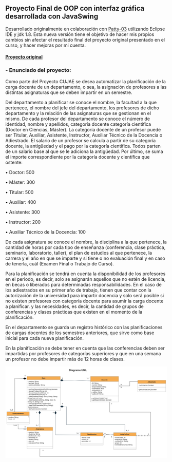 ## Proyecto Final de OOP con interfaz gráfica desarrollada con JavaSwing

Desarrollado originalmente en colaboración con [Patty-03](https://github.com/Patty-03) utilizando Eclipse IDE y jdk 1.8. Esta nueva versión tiene el objetivo de hacer mis propios cambios sin afectar el resultado final del proyecto original presentado en el curso, y hacer mejoras por mi cuenta. 

#### **[Proyecto original](https://github.com/Patty-03/Object-Oriented-Programming-Proyect-in-Java)**


### - Enunciado del proyecto:
Como parte del Proyecto CUJAE se desea automatizar la planificación de la carga docente de un departamento, o sea, la asignación de profesores a las distintas asignaturas que se deben impartir en un semestre.
 

Del departamento a planificar se conoce el nombre, la facultad a la que pertenece, el nombre del jefe del departamento, los profesores de dicho departamento y la relación de las asignaturas que se gestionan en el mismo. De cada profesor del departamento se conoce el número de identidad, nombre y apellidos, categoría docente categoría científica (Doctor en Ciencias, Máster). La categoría docente de un profesor puede ser Titular, Auxiliar, Asistente, Instructor, Auxiliar Técnico de la Docencia o Adiestrado. El salario de un profesor se calcula a partir de su categoría docente, la antigüedad y el pago por la categoría científica. Todos parten de un salario base al que se le adiciona la antigüedad. Por último, se suma el importe correspondiente por la categoría docente y científica que ostente:

• Doctor: 500

• Máster: 300

• Titular: 500

• Auxiliar: 400

• Asistente: 300

• Instructor: 200

• Auxiliar Técnico de la Docencia: 100
 

De cada asignatura se conoce el nombre, la disciplina a la que pertenece, la cantidad de horas por cada tipo de enseñanza (conferencia, clase práctica, seminario, laboratorio, taller), el plan de estudios al que pertenece, la carrera y el año en que se imparte y si tiene o no evaluación final y en caso de tenerla, cuál (Examen Final o Trabajo de Curso).

 
Para la planificación se tendrá en cuenta la disponibilidad de los profesores en el periodo, es decir, solo se asignarán aquellos que no estén de licencia, en becas o liberados para determinadas responsabilidades. En el caso de los adiestrados en su primer año de trabajo, tienen que contar con la autorización de la universidad para impartir docencia y solo será posible si no existen profesores con categoría docente para asumir la carga docente a planificar. y las necesidades, es decir, la cantidad de grupos de conferencias y clases prácticas que existen en el momento de la planificación.

 
En el departamento se guarda un registro histórico con las planificaciones de cargas docentes de los semestres anteriores, que sirve como base inicial para cada nueva planificación.


En la planificación se debe tener en cuenta que las conferencias deben ser impartidas por profesores de categorías superiores y que en una semana un profesor no debe impartir más de 12 horas de clases.



![Diseño de clases utilizdo](UML.png)
